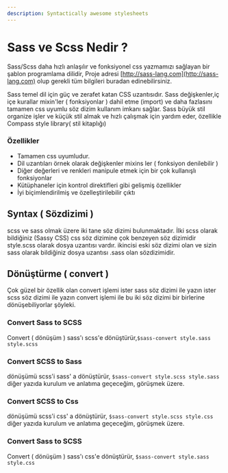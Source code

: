 ```yaml
---
description: Syntactically awesome stylesheets
---
```


# Sass ve Scss Nedir ?

Sass/Scss daha hızlı anlaşılır ve fonksiyonel css yazmamızı sağlayan bir şablon programlama dilidir, Proje adresi [http://sass-lang.com](http://sass-lang.com) olup gerekli tüm bilgileri buradan edinebilirsiniz.

Sass temel dil için güç ve zerafet katan CSS uzantısıdır. Sass değişkenler,iç içe kurallar mixin'ler \( fonksiyonlar \) dahil etme \(import\) ve daha fazlasını tamamen css uyumlu söz dizim kullanım imkanı sağlar. Sass büyük stil organize işler ve küçük stil almak ve hızlı çalışmak için yardım eder, özellikle Compass style library\( stil kitaplığı\)

### Özellikler

* Tamamen css uyumludur.
* Dil uzantıları örnek olarak değişkenler mixins ler \( fonksiyon denilebilir \)
* Diğer değerleri ve renkleri manipule etmek için bir çok kullanışlı fonksiyonlar
* Kütüphaneler için kontrol direktifleri gibi gelişmiş özellikler
* İyi biçimlendirilmiş ve özelleştirilebilir çıktı

## Syntax \( Sözdizimi \)

scss ve sass olmak üzere iki tane söz dizimi bulunmaktadır. İlki scss olarak bildiğiniz \(Sassy CSS\) css söz dizimine çok benzeyen söz dizimidir style.scss olarak dosya uzantısı vardır. ikincisi eski söz dizimi olan ve sizin sass olarak bildiğiniz dosya uzantısı .sass olan sözdizimidir.

## Dönüştürme \( convert \)

Çok güzel bir özellik olan convert işlemi ister sass söz dizimi ile yazın ister scss söz dizimi ile yazın convert işlemi ile bu iki söz dizimi bir birlerine dönüşebiliyorlar şöyleki.

### Convert Sass to SCSS

Convert \( dönüşüm \) sass'ı scss'e dönüştürür,`$sass-convert style.sass style.scss`

### Convert SCSS to Sass

dönüşümü scss'i sass' a dönüştürür, `$sass-convert style.scss style.sass` diğer yazıda kurulum ve anlatıma geçeceğim, görüşmek üzere.

### Convert SCSS to Css

dönüşümü scss'i css' a dönüştürür, `$sass-convert style.scss style.css` diğer yazıda kurulum ve anlatıma geçeceğim, görüşmek üzere.

### Convert Sass to SCSS

Convert \( dönüşüm \) sass'ı css'e dönüştürür, `$sass-convert style.sass style.css`

